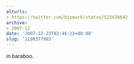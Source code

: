 ```yaml
---
alturls:
- https://twitter.com/bismark/status/525436642
archive:
- 2007-12
date: '2007-12-23T02:46:23+00:00'
slug: '1198377983'
---
```


in baraboo.

